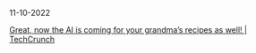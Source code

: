 11-10-2022

[Great, now the AI is coming for your grandma’s recipes as well! | TechCrunch](https://techcrunch.com/2022/10/10/yummy-ai-recipes/)